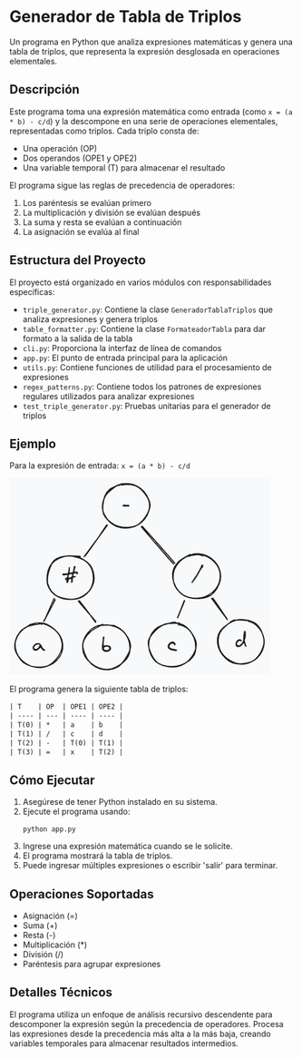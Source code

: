 # Generador de Tabla de Triplos

Un programa en Python que analiza expresiones matemáticas y genera una tabla de triplos, que representa la expresión desglosada en operaciones elementales.

## Descripción

Este programa toma una expresión matemática como entrada (como `x = (a * b) - c/d`) y la descompone en una serie de operaciones elementales, representadas como triplos. Cada triplo consta de:

- Una operación (OP)
- Dos operandos (OPE1 y OPE2)
- Una variable temporal (T) para almacenar el resultado

El programa sigue las reglas de precedencia de operadores:

1. Los paréntesis se evalúan primero
2. La multiplicación y división se evalúan después
3. La suma y resta se evalúan a continuación
4. La asignación se evalúa al final

## Estructura del Proyecto

El proyecto está organizado en varios módulos con responsabilidades específicas:

- `triple_generator.py`: Contiene la clase `GeneradorTablaTriplos` que analiza expresiones y genera triplos
- `table_formatter.py`: Contiene la clase `FormateadorTabla` para dar formato a la salida de la tabla
- `cli.py`: Proporciona la interfaz de línea de comandos
- `app.py`: El punto de entrada principal para la aplicación
- `utils.py`: Contiene funciones de utilidad para el procesamiento de expresiones
- `regex_patterns.py`: Contiene todos los patrones de expresiones regulares utilizados para analizar expresiones
- `test_triple_generator.py`: Pruebas unitarias para el generador de triplos

## Ejemplo

Para la expresión de entrada: `x = (a * b) - c/d`

![Árbol sintáctico para la expresión (a * b) - c/d](images/image.png)

El programa genera la siguiente tabla de triplos:

```
| T    | OP  | OPE1 | OPE2 |
| ---- | --- | ---- | ---- |
| T(0) | *   | a    | b    |
| T(1) | /   | c    | d    |
| T(2) | -   | T(0) | T(1) |
| T(3) | =   | x    | T(2) |
```

## Cómo Ejecutar

1. Asegúrese de tener Python instalado en su sistema.
2. Ejecute el programa usando:
   ```
   python app.py
   ```
3. Ingrese una expresión matemática cuando se le solicite.
4. El programa mostrará la tabla de triplos.
5. Puede ingresar múltiples expresiones o escribir 'salir' para terminar.

## Operaciones Soportadas

- Asignación (=)
- Suma (+)
- Resta (-)
- Multiplicación (\*)
- División (/)
- Paréntesis para agrupar expresiones

## Detalles Técnicos

El programa utiliza un enfoque de análisis recursivo descendente para descomponer la expresión según la precedencia de operadores. Procesa las expresiones desde la precedencia más alta a la más baja, creando variables temporales para almacenar resultados intermedios.
